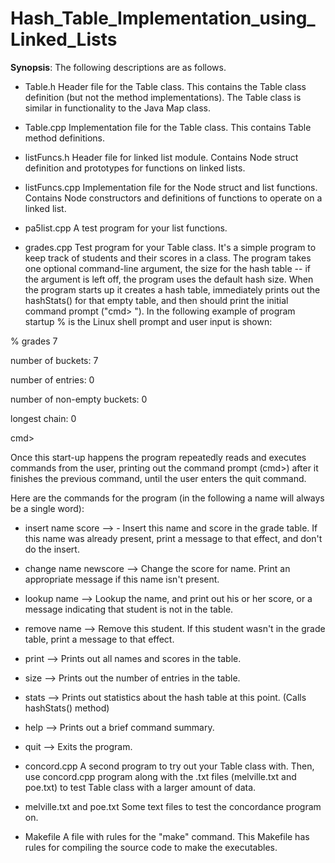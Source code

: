 # Hash_Table_Implementation_using_Linked_Lists

**Synopsis**:
The following descriptions are as follows.

- Table.h Header file for the Table class. This contains the Table class definition (but not the method implementations). The Table class is similar in functionality to the Java Map class.

- Table.cpp Implementation file for the Table class. This contains Table method definitions. 

- listFuncs.h Header file for linked list module. Contains Node struct definition and prototypes for functions on linked lists. 

- listFuncs.cpp Implementation file for the Node struct and list functions. Contains Node constructors and definitions of functions to operate on a linked list. 

- pa5list.cpp A test program for your list functions.

- grades.cpp Test program for your Table class. It's a simple program to keep track of students and their scores in a class. The program takes one optional command-line argument, the size for the hash table -- if the argument is left off, the program uses the default hash size. When the program starts up it creates a hash table, immediately prints out the hashStats() for that empty table, and then should print the initial command prompt ("cmd> "). In the following example of program startup % is the Linux shell prompt and user input is shown:

% grades 7

number of buckets: 7

number of entries: 0

number of non-empty buckets: 0

longest chain: 0

cmd> 


Once this start-up happens the program repeatedly reads and executes commands from the user, printing out the command prompt (cmd>) after it finishes the previous command, until the user enters the quit command.

Here are the commands for the program (in the following a name will always be a single word):
- insert name score --> - Insert this name and score in the grade table. If this name was already present, print a message to that effect, and don't do the insert.
- change name newscore --> Change the score for name. Print an appropriate message if this name isn't present.
- lookup name --> Lookup the name, and print out his or her score, or a message indicating that student is not in the table.
- remove name --> Remove this student. If this student wasn't in the grade table, print a message to that effect.
- print --> Prints out all names and scores in the table.
- size --> Prints out the number of entries in the table.
- stats --> Prints out statistics about the hash table at this point. (Calls hashStats() method)
- help --> Prints out a brief command summary.
- quit --> Exits the program.


- concord.cpp A second program to try out your Table class with. Then, use concord.cpp program along with the .txt files (melville.txt and poe.txt) to test Table class with a larger amount of data.

- melville.txt and poe.txt Some text files to test the concordance program on.

- Makefile A file with rules for the "make" command. This Makefile has rules for compiling the source code to make the executables.